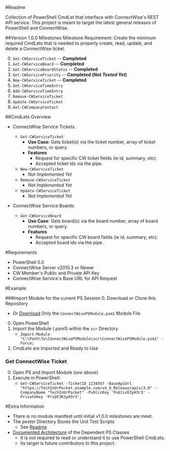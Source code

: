 #Readme  

Collection of PowerShell CmdLet that interface with ConnectWise's REST API service. This project is meant to target the latest general releases of PowerShell and ConnectWise.

##Version 1.0.0 Milestones
Milestone Requirement: Create the minimum required CmdLets that is needed to properly create, read, update, and delete a ConnectWise ticket. 

0. `Get-CWServiceTicket` -- **Completed**
0. `Get-CWServiceBoard` -- **Completed**
0. `Get-CWServiceBoardStatus` -- **Completed**
0. `Get-CWServicePriority` -- **Completed (*Not Tested Yet*)**
0. `New-CWServiceTicket` -- **Completed**
0. `Get-CWServiceTimeEntry`
0. `Add-CWServiceTimeEntry`
0. `Remove-CWServiceTicket`
0. `Update-CWServiceTicket`
0. `Get-CWCompanyContact`

##CmdLets Overview 
- ConnectWise Service Tickets  
  - `Get-CWServiceTicket`
    - **Use Case**: Gets ticket(s) via the ticket number, array of ticket numbers, or query.
    - **Features**
      - Request for specific CW ticket fields (ie id, summary, etc).
      - Accepted ticket ids via the pipe.
  - `New-CWServiceTicket` 
    - *_Not Implemented Yet_*
  - `Remove-CWServiceTicket` 
    - *_Not Implemented Yet_*
  - `Update-CWServiceTicket` 
    - *_Not Implemented Yet_*  
 
- ConnectWise Service Boards  
  - `Get-CWServiceBoard`
    - **Use Case**: Gets board(s) via the board number, array of board numbers, or query.
    - **Features**
      - Request for specific CW board fields (ie id, summary, etc).
      - Accepted board ids via the pipe.
        
#Requirements

- PowerShell 5.0
- ConnectWise Server v2015.3 or Newer
- CW Member's Public and Private API Key
- ConnectWise Service's Base URL for API Request

#Example

###Import Module for the current PS Session
0. Download or Clone this Repository
   -  Or [Download](https://github.com/sgtoj/ConnectWisePSModule/tree/master/src) Only the  `ConnectWisePSModule.psm1` Module File
0. Open PowerShell
0. Import the Module (.psm1) within the `scr` Directory
   - `Import-Module "C:\Path\To\ConnectWisePSModule\scr\ConnectWisePSModule.psm1" -Force;`
0. CmdLets are Imported and Ready to Use

### Get ConnectWise Ticket
0. Open PS and Import Module (*see above*)
0. Execute in PowerShell:
   - `Get-CWServiceTicket -TicketID 1234567 -BaseApiUrl "https://TechInUrPocket.example.com/v4_6_Release/apis/3.0" -CompanyName "TechInUrPocket" -PublicKey 'Pub1icK3yH3r3' -PrivateKey 'Pri@t3K3yH3r3';`

#Extra Information
- There is no module manifest until initial v1.0.0 milestones are meet. 
- The *pester* Directory Stores the Unit Test Scripts
  - See [Readme](https://github.com/sgtoj/ConnectWisePSModule/tree/master/pester)
- [Documented Architecture](https://github.com/sgtoj/ConnectWisePSModule/blob/master/doc/ClassArchitectures.md) of the Dependent PS Classes
  - It is not required to read or understand it to use PowerShell CmdLets.
  - Its target is future contributors to this project.